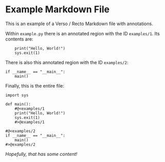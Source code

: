 # Example Markdown File

This is an example of a Verso / Recto Markdown file with annotations.

Within `example.py` there is an annotated region with the ID `examples/1`. Its contents are:

```
    print("Hello, World!")
    sys.exit(1)
```

There is also this annotated region with the ID `examples/2`:

```
if __name__ == "__main__":
    main()
```

Finally, this is the entire file:

```
import sys

def main():
    #@<examples/1
    print("Hello, World!")
    sys.exit(1)
    #>@examples/1

#@<examples/2
if __name__ == "__main__":
    main()
#>@examples/2

```

_Hopefully, that has some content!_
